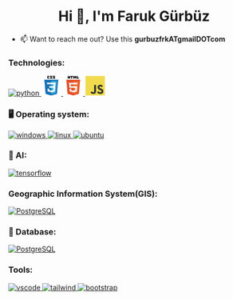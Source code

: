 <h1 align="center">Hi 👋, I'm Faruk Gürbüz</h1>

- 📫 Want to reach me out? Use this **gurbuzfrkATgmailDOTcom**

</p>

<h3 align="left">Technologies:</h3>
<p align="left"> 
<a href="https://www.python.org/" target="_blank" rel=”noopener”> <img src="https://user-images.githubusercontent.com/25181517/183423507-c056a6f9-1ba8-4312-a350-19bcbc5a8697.png" alt="python" width="33" height="30"> </a> 
<a href="https://www.w3schools.com/css/" target="_blank" rel="noreferrer"> <img src="https://raw.githubusercontent.com/devicons/devicon/master/icons/css3/css3-original-wordmark.svg" alt="css3" width="40" height="40"/> </a> 
<a href="https://www.w3.org/html/" target="_blank" rel="noreferrer"> <img src="https://raw.githubusercontent.com/devicons/devicon/master/icons/html5/html5-original-wordmark.svg" alt="html5" width="40" height="40"/> </a> 
<a href="https://developer.mozilla.org/en-US/docs/Web/JavaScript" target="_blank" rel="noreferrer"> <img src="https://raw.githubusercontent.com/devicons/devicon/master/icons/javascript/javascript-original.svg" alt="javascript" width="40" height="40"/> </a> 

</p>

<h3 align="left">🖥️ Operating system:</h3>
<p align="left"> 
<a href="#" target="_blank" rel=”noopener” ><img src="https://user-images.githubusercontent.com/25181517/186884150-05e9ff6d-340e-4802-9533-2c3f02363ee3.png" alt="windows" width="40" height="40"> </a>
<a href="#" target="_blank" rel=”noopener” ><img src="https://github.com/marwin1991/profile-technology-icons/assets/76662862/2481dc48-be6b-4ebb-9e8c-3b957efe69fa" alt="linux" width="40" height="40"> </a>
<a href="#" target="_blank" rel=”noopener” ><img src="https://user-images.githubusercontent.com/25181517/186884153-99edc188-e4aa-4c84-91b0-e2df260ebc33.png" alt="ubuntu" width="40" height="40"> </a>
</p>


<h3 align="left">🤖 AI:</h3>
<p align="left"> 
<a href="#" target="_blank" rel=”noopener” ><img src="https://user-images.githubusercontent.com/25181517/223639822-2a01e63a-a7f9-4a39-8930-61431541bc06.png" alt="tensorflow" width="35" height="35"> </a>
</p>

<h3 align="left"> Geographic Information System(GIS):</h3>
<p align="left"> 
<a  href="#" target="_blank" rel=”noopener”><img src="https://raw.githubusercontent.com/qgis/QGIS/refs/heads/master/src/app/qgis.ico" alt="PostgreSQL" width="35" height="35"></a>
</p>

<h3 align="left">💾 Database:</h3>
<p align="left"> 
<a href="#" target="_blank" rel=”noopener” ><img src="https://user-images.githubusercontent.com/25181517/117208740-bfb78400-adf5-11eb-97bb-09072b6bedfc.png" alt="PostgreSQL" width="35" height="35"> </a>
</p>

<h3 align="left">Tools:</h3>
<p align="left"> 
<a href="https://code.visualstudio.com/" target="_blank" rel=”noopener”> <img src="https://upload.wikimedia.org/wikipedia/commons/thumb/9/9a/Visual_Studio_Code_1.35_icon.svg/1024px-Visual_Studio_Code_1.35_icon.svg.png" alt="vscode" width="30" height="30"/> </a>
<a href="https://getbootstrap.com/" target="_blank" rel="noreferrer"> <img src="https://user-images.githubusercontent.com/25181517/202896760-337261ed-ee92-4979-84c4-d4b829c7355d.png" alt="tailwind" width="40" height="40"/> </a>    
<a href="https://tailwindcss.com/" target="_blank" rel="noreferrer"> <img src="https://user-images.githubusercontent.com/25181517/183898054-b3d693d4-dafb-4808-a509-bab54cf5de34.png" alt="bootstrap" width="40" height="40"/> </a>    
</p>


<!--
**gurbuzf/gurbuzf** is a ✨ _special_ ✨ repository because its `README.md` (this file) appears on your GitHub profile.

Here are some ideas to get you started:

- 🔭 I’m currently working on ...
- 🌱 I’m currently learning ...
- 👯 I’m looking to collaborate on ...
- 🤔 I’m looking for help with ...
- 💬 Ask me about ...
- 📫 How to reach me: ...
- 😄 Pronouns: ...
- ⚡ Fun fact: ...
-->

